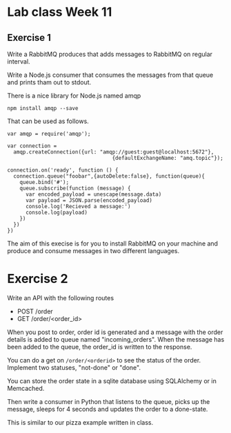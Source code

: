 # Lab class Week 11

## Exercise 1
Write a RabbitMQ produces that adds messages to RabbitMQ on regular interval.

Write a Node.js consumer that consumes the messages from that queue and prints tham out to stdout.

There is a nice library for Node.js named amqp

    npm install amqp --save
    
That can be used as follows.

    var amqp = require('amqp');
    
    var connection =
      amqp.createConnection({url: "amqp://guest:guest@localhost:5672"},
                                      {defaultExchangeName: "amq.topic"});
    
    connection.on('ready', function () {
      connection.queue("foobar",{autoDelete:false}, function(queue){
        queue.bind('#'); 
        queue.subscribe(function (message) {
          var encoded_payload = unescape(message.data)
          var payload = JSON.parse(encoded_payload)
          console.log('Recieved a message:')
          console.log(payload)
        })
      })
    })

The aim of this execise is for you to install RabbitMQ on your machine and produce and consume messages in two different languages.


# Exercise 2
Write an API with the following routes

- POST /order
- GET /order/<order_id> 

When you post to order, order id is generated and a message with the order details is added to queue named "incoming_orders". When the message has been added to the queue, the order_id is written to the response.

You can do a get on `/order/<orderid>` to see the status of the order. Implement two statuses, "not-done" or "done".

You can store the order state in a sqlite database using SQLAlchemy or in Memcached.

Then write a consumer in Python that listens to the queue, picks up the message, sleeps for 4 seconds and updates the order to a done-state.

This is similar to our pizza example written in class.


